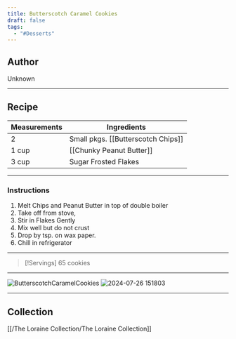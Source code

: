 ```yaml
---
title: Butterscotch Caramel Cookies
draft: false
tags:
  - "#Desserts"
---
```

## Author
Unknown
___
## Recipe

| Measurements | Ingredients                        |
| :----------- | ---------------------------------- |
| 2            | Small pkgs. [[Butterscotch Chips]] |
| 1 cup        | [[Chunky Peanut Butter]]           |
| 3 cup        | Sugar Frosted Flakes               |
___
### Instructions
1. Melt Chips and Peanut Butter in top of double boiler
2. Take off from stove,
3. Stir in Flakes Gently
4. Mix well but do not crust
5. Drop by tsp. on wax paper.
6. Chill in refrigerator
___
>[!Servings]
>65 cookies

___
![ButterscotchCaramelCookies](/The%20Loraine%20Collection/Desserts/Cookies/AssetsButterscotchCaramelCookies.jpg)
![2024-07-26 151803](/The%20Loraine%20Collection/Desserts/Cookies/Assets/2024-07-26_151803.jpg)
___
## Collection
[[/The Loraine Collection/The Loraine Collection]]